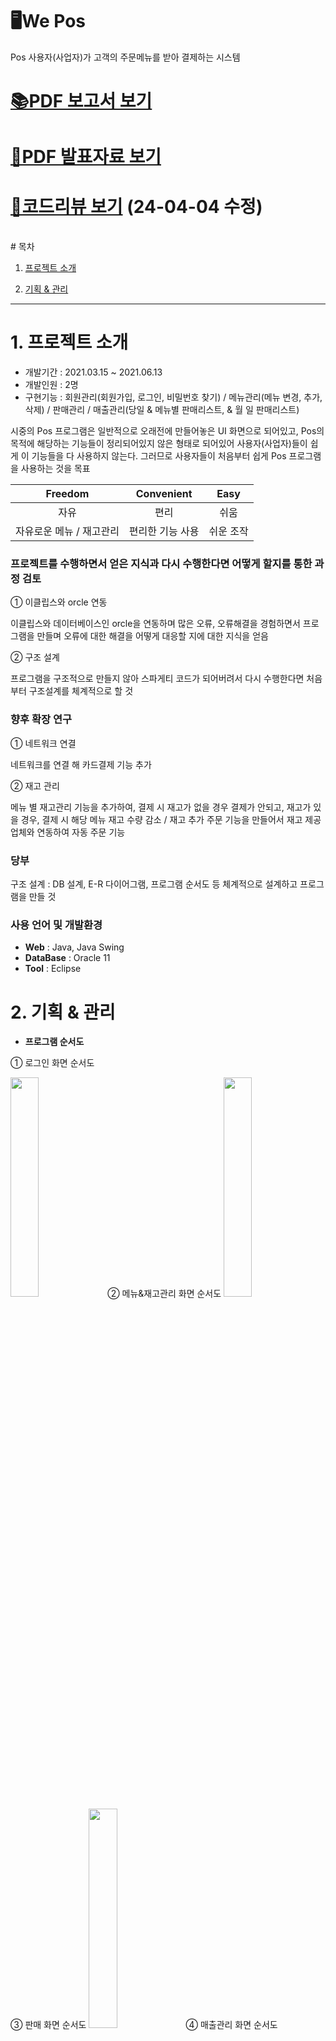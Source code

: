 # 🖥We Pos
Pos 사용자(사업자)가 고객의 주문메뉴를 받아 결제하는 시스템

# [📚PDF 보고서 보기](https://docs.google.com/viewer?url=https://github.com/yujin000/Senier-Project/blob/master/%EC%BA%A1%EC%8A%A4%ED%86%A4%EB%94%94%EC%9E%90%EC%9D%B8_%EB%B3%B4%EA%B3%A0%EC%84%9C_%EA%B9%80%EC%B1%84%EC%98%81%2C%EC%8B%A0%EC%9C%A0%EC%A7%84.pdf?raw=T)
# [📄PDF 발표자료 보기](https://drive.google.com/file/d/10QZPkJ0MzffHP4btcJSaFYftKSse3WNa/view?usp=share_link)
# [💬코드리뷰 보기](https://yudangdang.tistory.com/36) (24-04-04 수정)
<br>
# 목차

1. [프로젝트 소개](#1-프로젝트-소개)

2. [기획 & 관리](#2-기획--관리)
-------------
# 1. 프로젝트 소개
* 개발기간 : 2021.03.15 ~ 2021.06.13
* 개발인원 : 2명
* 구현기능 : 회원관리(회원가입, 로그인, 비밀번호 찾기) / 메뉴관리(메뉴 변경, 추가, 삭제) / 판매관리 / 
매출관리(당일 & 메뉴별 판매리스트, & 월 일 판매리스트)

시중의 Pos 프로그램은 일반적으로 오래전에 만들어놓은 UI 화면으로 되어있고, Pos의 목적에 해당하는 기능들이 정리되어있지 않은 형태로 되어있어 사용자(사업자)들이 쉽게 이 기능들을 다 사용하지 않는다. 그러므로 사용자들이 처음부터 쉽게 Pos 프로그램을 사용하는 것을 목표

|Freedom|Convenient|Easy|
|:---:|:---:|:---:|
|자유|편리|쉬움|
|자유로운 메뉴 / 재고관리|편리한 기능 사용|쉬운 조작|

### 프로젝트를 수행하면서 얻은 지식과 다시 수행한다면 어떻게 할지를 통한 과정 검토
① 이클립스와 orcle 연동

이클립스와 데이터베이스인 orcle을 연동하며 많은 오류, 오류해결을 경험하면서 프로그램을 만들며 오류에 대한 해결을 어떻게 대응할 지에 대한 지식을 얻음

② 구조 설계

프로그램을 구조적으로 만들지 않아 스파게티 코드가 되어버려서 다시 수행한다면 처음부터 구조설계를 체계적으로 할 것

### 향후 확장 연구
① 네트워크 연결

네트워크를 연결 해 카드결제 기능 추가

② 재고 관리

메뉴 별 재고관리 기능을 추가하여, 결제 시 재고가 없을 경우 결제가 안되고, 재고가 있을 경우, 결제 시 해당 메뉴 재고 수량 감소 / 재고 추가 주문 기능을 만들어서 재고 제공업체와 연동하여 자동 주문 기능

### 당부
구조 설계 : DB 설계, E-R 다이어그램, 프로그램 순서도 등 체계적으로 설계하고 프로그램을 만들 것

### **사용 언어 및 개발환경**
* **Web** : Java, Java Swing
* **DataBase** : Oracle 11
* **Tool** : Eclipse

# 2. 기획 & 관리
* **프로그램 순서도**

① 로그인 화면 순서도

<img src="https://user-images.githubusercontent.com/101914200/220865326-7595a8cd-55e2-43c2-a804-779d7598815e.png" height="30%" width="30%">
② 메뉴&재고관리 화면 순서도

<img src="https://user-images.githubusercontent.com/101914200/220865989-2f2afd72-8bf1-460e-a77d-3cc4600ecfe6.png" height="30%" width="30%">
③ 판매 화면 순서도

<img src="https://user-images.githubusercontent.com/101914200/220866050-96072999-43de-4bf4-9285-acce546b6858.png" height="30%" width="30%">
④ 매출관리 화면 순서도

<img src="https://user-images.githubusercontent.com/101914200/220866077-5da6e47e-2869-4e08-b752-a635917ce256.png" height="40%" width="40%">

* **ERD**
<img src="https://github.com/yujin000/Senier-Project/assets/101914200/cfb2642c-976b-4464-b6a5-c869742c16cb" height="95%" width="95%">

-------------


### **[메인 화면]**
![image](https://user-images.githubusercontent.com/101914200/217021170-b11a24fa-2b55-469d-93ae-debbf530b61a.png)
### **[메뉴 추가 화면]**
![image](https://user-images.githubusercontent.com/101914200/217021465-936f3de8-6968-4692-a758-cc125671e333.png)
![image](https://user-images.githubusercontent.com/101914200/217021604-0b42eb6e-02d1-458e-9f89-ad1ffc3de42b.png)
### **[메뉴 수정 화면]**
![image](https://user-images.githubusercontent.com/101914200/217021788-9d58fe9c-519c-40dc-8846-5c3252504d2e.png)
### **[판매 화면]**
![image](https://user-images.githubusercontent.com/101914200/217022030-7dcf99bd-6d48-4af0-94be-76c529c79992.png)
### **[매출 관리 화면]**
![image](https://user-images.githubusercontent.com/101914200/217022665-5007b661-8cd9-41d5-a6f1-8e4a42d50d0f.png)
